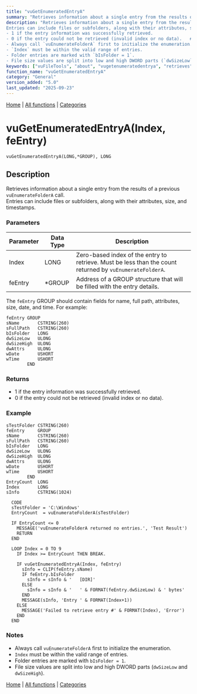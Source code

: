 ```yaml
---
title: "vuGetEnumeratedEntryA"
summary: "Retrieves information about a single entry from the results of a previous `vuEnumerateFolderA` call."
description: "Retrieves information about a single entry from the results of a previous `vuEnumerateFolderA` call.  
Entries can include files or subfolders, along with their attributes, size, and timestamps. ### Parameters The `feEntry` GROUP should contain fields for name, full path, attributes, size, date, and time. For example: ### Returns
- 1 if the entry information was successfully retrieved.  
- 0 if the entry could not be retrieved (invalid index or no data).   ### Example ### Notes
- Always call `vuEnumerateFolderA` first to initialize the enumeration.  
- `Index` must be within the valid range of entries.  
- Folder entries are marked with `bIsFolder = 1`.  
- File size values are split into low and high DWORD parts (`dwSizeLow` and `dwSizeHigh`). [Home](../index.md) | [All functions](index.md) | [Categories](../categories/index.md)"
keywords: ["vuFileTools", "about", "vugetenumeratedentrya", "retrieves", "from", "single", "information", "general", "vuenumeratefoldera", "previous", "call", "Clarion"]
function_name: "vuGetEnumeratedEntryA"
category: "General"
version_added: "5.0"
last_updated: "2025-09-23"
---
```


[Home](../index.md) | [All functions](index.md) | [Categories](../categories/index.md)

# vuGetEnumeratedEntryA(Index, feEntry)

```Prototype
vuGetEnumeratedEntryA(LONG,*GROUP), LONG
```


## Description
Retrieves information about a single entry from the results of a previous `vuEnumerateFolderA` call.  
Entries can include files or subfolders, along with their attributes, size, and timestamps.

### Parameters

| Parameter | Data Type | Description                                                                 |
|-----------|-----------|-----------------------------------------------------------------------------|
| Index     | LONG      | Zero-based index of the entry to retrieve. Must be less than the count returned by `vuEnumerateFolderA`. |
| feEntry   | *GROUP    | Address of a GROUP structure that will be filled with the entry details.    |

The `feEntry` GROUP should contain fields for name, full path, attributes, size, date, and time. For example:

```Clarion
feEntry GROUP
sName       CSTRING(260)
sFullPath   CSTRING(260)
bIsFolder   LONG
dwSizeLow   ULONG
dwSizeHigh  ULONG
dwAttrs     ULONG
wDate       USHORT
wTime       USHORT
        END
```

### Returns
- 1 if the entry information was successfully retrieved.  
- 0 if the entry could not be retrieved (invalid index or no data).  

### Example

```Clarion
sTestFolder CSTRING(260)
feEntry     GROUP
sName       CSTRING(260)
sFullPath   CSTRING(260)
bIsFolder   LONG
dwSizeLow   ULONG
dwSizeHigh  ULONG
dwAttrs     ULONG
wDate       USHORT
wTime       USHORT
        END
EntryCount  LONG
Index       LONG
sInfo       CSTRING(1024)

  CODE
  sTestFolder = 'C:\Windows'
  EntryCount  = vuEnumerateFolderA(sTestFolder)

  IF EntryCount <= 0
    MESSAGE('vuEnumerateFolderA returned no entries.', 'Test Result')
    RETURN
  END

  LOOP Index = 0 TO 9
    IF Index >= EntryCount THEN BREAK.

    IF vuGetEnumeratedEntryA(Index, feEntry)
      sInfo = CLIP(feEntry.sName)
      IF feEntry.bIsFolder
        sInfo = sInfo & '   [DIR]'
      ELSE
        sInfo = sInfo & '   ' & FORMAT(feEntry.dwSizeLow) & ' bytes'
      END
      MESSAGE(sInfo, 'Entry ' & FORMAT(Index+1))
    ELSE
      MESSAGE('Failed to retrieve entry #' & FORMAT(Index), 'Error')
    END
  END
```

### Notes
- Always call `vuEnumerateFolderA` first to initialize the enumeration.  
- `Index` must be within the valid range of entries.  
- Folder entries are marked with `bIsFolder = 1`.  
- File size values are split into low and high DWORD parts (`dwSizeLow` and `dwSizeHigh`).

[Home](../index.md) | [All functions](index.md) | [Categories](../categories/index.md)
